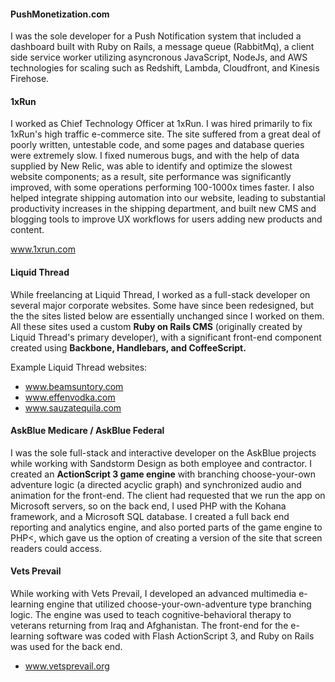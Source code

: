 #### PushMonetization.com ####

I was the sole developer for a Push Notification system that included a dashboard built with Ruby on Rails, a message queue (RabbitMq), a client side service worker utilizing asyncronous JavaScript, NodeJs, and AWS technologies for scaling such as Redshift, Lambda, Cloudfront, and Kinesis Firehose.

#### 1xRun ####

I worked as Chief Technology Officer at 1xRun. I was hired primarily to fix 1xRun's high traffic e-commerce site. The site suffered from a great deal of poorly written, untestable code, and some pages and database queries were extremely slow. I fixed numerous bugs, and with the help of data supplied by New Relic, was able to identify and optimize the slowest website components; as a result, site performance was significantly improved, with some operations performing 100-1000x times faster. I also helped integrate shipping automation into our website, leading to substantial productivity increases in the shipping department, and built new CMS and blogging tools to improve UX workflows for users adding new products and content.

www.1xrun.com

#### Liquid Thread ####

While freelancing at Liquid Thread, I worked as a full-stack developer on several major corporate websites. Some have since been redesigned, but the the sites listed below are essentially unchanged since I worked on them. All these sites used a custom **Ruby on Rails CMS** (originally created by Liquid Thread's primary developer), with a significant front-end component created using **Backbone, Handlebars, and CoffeeScript.**

Example Liquid Thread websites: 

* www.beamsuntory.com
* www.effenvodka.com
* www.sauzatequila.com	

#### AskBlue Medicare / AskBlue Federal ####

I was the sole full-stack and interactive developer on the AskBlue projects while working with Sandstorm Design as both employee and contractor. I created an **ActionScript 3 game engine** with branching choose-your-own adventure logic (a directed acyclic graph) and synchronized audio and animation for the front-end. The client had requested that we run the app on Microsoft servers, so on the back end, I used PHP with the Kohana framework, and a Microsoft SQL database. I created a full back end reporting and analytics engine, and also ported parts of the game engine to PHP<, which gave us the option of creating a version of the site that screen readers could access.

#### Vets Prevail ####

While working with Vets Prevail, I developed an advanced multimedia e-learning engine that utilized choose-your-own-adventure type branching logic. The engine was used to teach cognitive-behavioral therapy to veterans returning from Iraq and Afghanistan. The front-end for the e-learning software was coded with Flash ActionScript 3, and Ruby on Rails was used for the back end.

* www.vetsprevail.org

